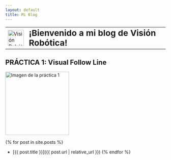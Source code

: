 ```yaml
---
layout: default
title: Mi Blog
---
```


<table>
  <tr>
    <td>
      <img src="https://paaulaagarciiaa.github.io/Vision-Robotica/logorobotica.png" alt="Visión Robótica" width="50" height="50">
    </td>
    <td>
      <h1 style="margin: 0; font-size: 26px;">¡Bienvenido a mi blog de Visión Robótica!</h1>
    </td>
  </tr>
</table>

## PRÁCTICA 1: Visual Follow Line
<img src="{{ '/f1.png' | relative_url }}" alt="Imagen de la práctica 1" style="width: 200px; height: auto;">

{% for post in site.posts %}
- [{{ post.title }}]({{ post.url | relative_url }})
{% endfor %}


